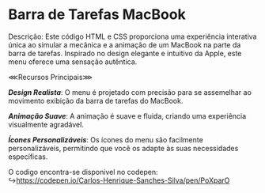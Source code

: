 # Barra de Tarefas MacBook

Descrição:
Este código HTML e CSS proporciona uma experiência interativa única ao simular a mecânica e a animação de um MacBook na parte da barra de tarefas. Inspirado no design elegante e intuitivo da Apple, este menu oferece uma sensação autêntica.

⋘Recursos Principais⋙

__*Design Realista*__: O menu é projetado com precisão para se assemelhar ao movimento exibição da barra de tarefas do MacBook.

__*Animação Suave*__: A animação é suave e fluida, criando uma experiência visualmente agradável.

__*Ícones Personalizáveis*__: Os ícones do menu são facilmente personalizáveis, permitindo que você os adapte às suas necessidades específicas.

O codigo encontra-se disponivel no codepen: </br>
↪https://codepen.io/Carlos-Henrique-Sanches-Silva/pen/PoXparO
